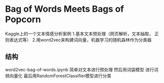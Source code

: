 # Bag of Words Meets Bags of Popcorn

Kaggle上的一个文本情感分析案例
1.基本文本预处理（网页解析，文本抽取， 正则表达式等）
2.用word2vec来构建词向量，机器学习的随机森林作为分类器

## 结构
word2vec-bag-of-words.ipynb  简单对文本进行预处理 然后用词袋模型 进行词频向量化  最后用RandomForestClassifier模型进行分类

